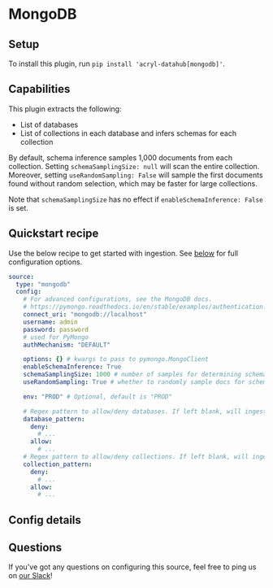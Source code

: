 # MongoDB

## Setup

To install this plugin, run `pip install 'acryl-datahub[mongodb]'`.

## Capabilities

This plugin extracts the following:

- List of databases
- List of collections in each database and infers schemas for each collection

By default, schema inference samples 1,000 documents from each collection. Setting `schemaSamplingSize: null` will scan the entire collection.
Moreover, setting `useRandomSampling: False` will sample the first documents found without random selection, which may be faster for large collections.

Note that `schemaSamplingSize` has no effect if `enableSchemaInference: False` is set.

## Quickstart recipe

Use the below recipe to get started with ingestion. See [below](#config-details) for full configuration options.

```yml
source:
  type: "mongodb"
  config:
    # For advanced configurations, see the MongoDB docs.
    # https://pymongo.readthedocs.io/en/stable/examples/authentication.html
    connect_uri: "mongodb://localhost"
    username: admin
    password: password
    # used for PyMongo
    authMechanism: "DEFAULT"

    options: {} # kwargs to pass to pymongo.MongoClient
    enableSchemaInference: True
    schemaSamplingSize: 1000 # number of samples for determining schema
    useRandomSampling: True # whether to randomly sample docs for schema or just use the first ones, True by default

    env: "PROD" # Optional, default is "PROD"

    # Regex pattern to allow/deny databases. If left blank, will ingest all.
    database_pattern:
      deny:
        # ...
      allow:
        # ...
    # Regex pattern to allow/deny collections. If left blank, will ingest all.
    collection_pattern:
      deny:
        # ...
      allow:
        # ...
```

## Config details

## Questions

If you've got any questions on configuring this source, feel free to ping us on [our Slack](https://slack.datahubproject.io/)!
